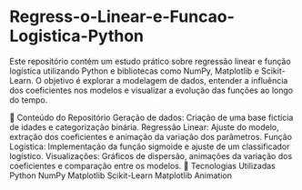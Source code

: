 # Regress-o-Linear-e-Funcao-Logistica-Python
Este repositório contém um estudo prático sobre regressão linear e função logística utilizando Python e bibliotecas como NumPy, Matplotlib e Scikit-Learn. O objetivo é explorar a modelagem de dados, entender a influência dos coeficientes nos modelos e visualizar a evolução das funções ao longo do tempo.

📌 Conteúdo do Repositório
Geração de dados: Criação de uma base fictícia de idades e categorização binária.
Regressão Linear: Ajuste do modelo, extração dos coeficientes e animação da variação dos parâmetros.
Função Logística: Implementação da função sigmoide e ajuste de um classificador logístico.
Visualizações: Gráficos de dispersão, animações da variação dos coeficientes e comparação entre os modelos.
🚀 Tecnologias Utilizadas
Python
NumPy
Matplotlib
Scikit-Learn
Matplotlib Animation
